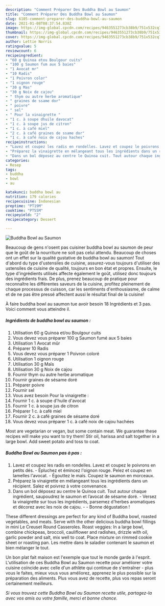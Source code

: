 ```yaml
---
description: "Comment Préparer Des Buddha Bowl au Saumon"
title: "Comment Préparer Des Buddha Bowl au Saumon"
slug: 6105-comment-preparer-des-buddha-bowl-au-saumon
date: 2021-01-08T08:37:54.838Z
image: https://img-global.cpcdn.com/recipes/9463551273cb38b9/751x532cq70/buddha-bowl-au-saumon-photo-principale-de-la-recette.jpg
thumbnail: https://img-global.cpcdn.com/recipes/9463551273cb38b9/751x532cq70/buddha-bowl-au-saumon-photo-principale-de-la-recette.jpg
cover: https://img-global.cpcdn.com/recipes/9463551273cb38b9/751x532cq70/buddha-bowl-au-saumon-photo-principale-de-la-recette.jpg
author: Lettie Norris
ratingvalue: 5
reviewcount: 6
recipeingredient:
- "60 g Quinoa etou Boulgour cuits"
- "100 g Saumon fum aux 5 baies"
- "1 Avocat mr"
- "10 Radis"
- "1 Poivron color"
- "1 oignon rouge"
- "30 g Mas"
- "30 g Noix de cajou"
- " thym ou autre herbe aromatique"
- " graines de ssame dor"
- " poivre"
- " sel"
- " Pour la vinaigrette "
- "1 c. à soupe dhuile davocat"
- "1 c. à soupe jus de citron"
- "1 c. à café miel"
- "2 c. à café graines de ssame dor"
- "1 c. à café noix de cajou haches"
recipeinstructions:
- "Lavez et coupez les radis en rondelles. Lavez et coupez le poivrons en petits dés. Épluchez et émincez l&#39;oignon rouge. Pelez et coupez en lamelles l&#39;avocat. Égouttez le maïs. Coupez le saumon en morceaux."
- "Préparez la vinaigrette en mélangeant tous les ingrédients dans un récipient. Salez et poivrez à votre convenance."
- "Dans un bol déposez au centre le Quinoa cuit. Tout autour chaque ingrédient, saupoudrez le saumon et l’avocat de sésame doré. Versez la vinaigrette sur tous les ingrédients, parsemez d&#39;herbes aromatiques et décorez avec les noix de cajou.  Bonne dégustation !"
categories:
- Resep
tags:
- buddha
- bowl
- au

katakunci: buddha bowl au 
nutrition: 179 calories
recipecuisine: Indonesian
preptime: "PT19M"
cooktime: "PT55M"
recipeyield: "2"
recipecategory: Dessert

---
```



![Buddha Bowl au Saumon](https://img-global.cpcdn.com/recipes/9463551273cb38b9/751x532cq70/buddha-bowl-au-saumon-photo-principale-de-la-recette.jpg)

Beaucoup de gens n'osent pas cuisiner buddha bowl au saumon de peur que le goût de la nourriture ne soit pas celui attendu. Beaucoup de choses ont un effet sur la qualité gustative de buddha bowl au saumon! Tout d'abord du type d'ustensiles de cuisine, assurez-vous toujours d'utiliser des ustensiles de cuisine de qualité, toujours en bon état et propres. Ensuite, le type d'ingrédients utilisés affecte également le goût, utilisez donc toujours des ingrédients frais. De plus, prenez beaucoup de pratique pour reconnaître les différentes saveurs de la cuisine, profitez pleinement de chaque processus de cuisson, car les sentiments d'enthousiasme, de calme et de ne pas être pressé affectent aussi le résultat final de la cuisine!

<!--inarticleads1-->

À faire buddha bowl au saumon tue avoir besoin 18 Ingrédients et 3 pas. Voici comment vous atteindre il.

##### Ingrédients de buddha bowl au saumon :

1. Utilisation 60 g Quinoa et/ou Boulgour cuits
1. Vous devez vous préparer 100 g Saumon fumé aux 5 baies
1. Utilisation 1 Avocat mûr
1. Préparer 10 Radis
1. Vous devez vous préparer 1 Poivron coloré
1. Utilisation 1 oignon rouge
1. Utilisation 30 g Maïs
1. Utilisation 30 g Noix de cajou
1. Fournir  thym ou autre herbe aromatique
1. Fournir  graines de sésame doré
1. Préparer  poivre
1. Fournir  sel
1. Vous avez besoin  Pour la vinaigrette :
1. Fournir 1 c. à soupe d&#39;huile d&#39;avocat
1. Fournir 1 c. à soupe jus de citron
1. Préparer 1 c. à café miel
1. Fournir 2 c. à café graines de sésame doré
1. Vous devez vous préparer 1 c. à café noix de cajou hachées


Most are vegetarian or vegan, but some contain meat. We guarantee these recipes will make you want to try them! Stir oil, harissa and salt together in a large bowl. Add sweet potato and toss to coat. 

<!--inarticleads2-->

##### Buddha Bowl au Saumon pas à pas :

1. Lavez et coupez les radis en rondelles. Lavez et coupez le poivrons en petits dés. - Épluchez et émincez l&#39;oignon rouge. Pelez et coupez en lamelles l&#39;avocat. - Égouttez le maïs. Coupez le saumon en morceaux.
1. Préparez la vinaigrette en mélangeant tous les ingrédients dans un récipient. Salez et poivrez à votre convenance.
1. Dans un bol déposez au centre le Quinoa cuit. Tout autour chaque ingrédient, saupoudrez le saumon et l’avocat de sésame doré. - Versez la vinaigrette sur tous les ingrédients, parsemez d&#39;herbes aromatiques et décorez avec les noix de cajou. -  - Bonne dégustation !


These different dressings are perfect for any kind of Buddha bowl, roasted vegetables, and meats. Serve with the other delicious buddha bowl fillings in mini Le Creuset Round Casseroles. Roast veggies: In a large bowl, combine chickpeas, broccoli, cauliflower and radishes, drizzle with oil, garlic powder and salt, mix well to coat. Place mixture on rimmed cookie sheet or roasting pan. Les mettre dans le saladier contenant le saumon et bien mélanger le tout. 

<!--inarticleads1-->

<p>
Un bon plat fait maison est l'exemple que tout le monde garde à l'esprit. L'utilisation de ces Buddha Bowl au Saumon recette pour améliorer votre cuisine coïncide avec celle d'un athlète qui continue de s'entraîner - plus vous le faites, mieux vous vous améliorez, apprenez le plus possible sur la préparation des aliments. Plus vous avez de recette, plus vos repas seront certainement meilleurs.
</p>

<p>
<i>Si vous trouvez cette Buddha Bowl au Saumon recette utile, partagez-la avec vos amis ou votre famille, merci et bonne chance.</i>
</p>

